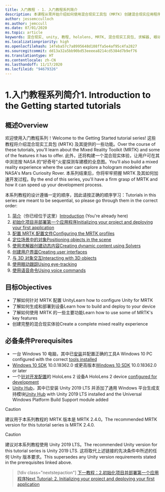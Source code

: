 ```yaml
---
title: 入门教程 - 1. 入门教程系列简介
description: 本课程从零开始介绍如何使用混合现实工具包 (MRTK) 创建混合现实应用程序。
author: jessemcculloch
ms.author: jemccull
ms.date: 07/01/2020
ms.topic: article
keywords: 混合现实, unity, 教程, hololens, MRTK, 混合现实工具包, 求解器, 眼动跟踪, 语音命令
ms.localizationpriority: high
ms.openlocfilehash: 14feba57c7a8995648d108ffa5e4af95c4fa2827
ms.sourcegitcommit: dd13a32a5bb90bd53eeeea8214cd5384d7b9ef76
ms.translationtype: HT
ms.contentlocale: zh-CN
ms.lasthandoff: 11/17/2020
ms.locfileid: "94679326"
---
```

# <a name="1-introduction-to-the-getting-started-tutorials"></a><span data-ttu-id="905e1-105">1.入门教程系列简介</span><span class="sxs-lookup"><span data-stu-id="905e1-105">1. Introduction to the Getting started tutorials</span></span>

## <a name="overview"></a><span data-ttu-id="905e1-106">概述</span><span class="sxs-lookup"><span data-stu-id="905e1-106">Overview</span></span>

<span data-ttu-id="905e1-107">欢迎使用入门教程系列！</span><span class="sxs-lookup"><span data-stu-id="905e1-107">Welcome to the Getting Started tutorial series!</span></span> <span data-ttu-id="905e1-108">这些教程将介绍混合现实工具包 (MRTK) 及其提供的一些功能。</span><span class="sxs-lookup"><span data-stu-id="905e1-108">Over the course of these tutorials, you'll learn about the Mixed Reality Toolkit (MRTK) and some of the features it has to offer.</span></span> <span data-ttu-id="905e1-109">此外，还将构建一个混合现实体验，让用户可在其中浏览按 NASA 的“好奇号”火星探测车建模的全息图。</span><span class="sxs-lookup"><span data-stu-id="905e1-109">You'll also build a mixed reality experience where the user can explore a hologram modeled after NASA's Mars Curiosity Rover.</span></span> <span data-ttu-id="905e1-110">本系列结束后，你将牢牢把握 MRTK 及其如何加速开发过程。</span><span class="sxs-lookup"><span data-stu-id="905e1-110">By the end of this series, you'll have a firm grasp of MRTK and how it can speed up your development process.</span></span>

<span data-ttu-id="905e1-111">本系列教程的设计遵循一定的顺序，因此请按正确的顺序学习：</span><span class="sxs-lookup"><span data-stu-id="905e1-111">Tutorials in this series are meant to be sequential, so please go through them in the correct order:</span></span>

1. <span data-ttu-id="905e1-112">[简介](mr-learning-base-01.md)（你已经位于这里）</span><span class="sxs-lookup"><span data-stu-id="905e1-112">[Introduction](mr-learning-base-01.md) (You're already here)</span></span>
2. [<span data-ttu-id="905e1-113">初始化项目并部署第一个应用程序</span><span class="sxs-lookup"><span data-stu-id="905e1-113">Initializing your project and deploying your first application</span></span>](mr-learning-base-02.md)
3. [<span data-ttu-id="905e1-114">配置 MRTK 配置文件</span><span class="sxs-lookup"><span data-stu-id="905e1-114">Configuring the MRTK profiles</span></span>](mr-learning-base-03.md)
4. [<span data-ttu-id="905e1-115">定位场景中的对象</span><span class="sxs-lookup"><span data-stu-id="905e1-115">Positioning objects in the scene</span></span>](mr-learning-base-04.md)
5. [<span data-ttu-id="905e1-116">使用求解器创建动态内容</span><span class="sxs-lookup"><span data-stu-id="905e1-116">Creating dynamic content using Solvers</span></span>](mr-learning-base-05.md)
6. [<span data-ttu-id="905e1-117">创建用户界面</span><span class="sxs-lookup"><span data-stu-id="905e1-117">Creating user interfaces</span></span>](mr-learning-base-06.md)
7. [<span data-ttu-id="905e1-118">与 3D 对象交互</span><span class="sxs-lookup"><span data-stu-id="905e1-118">Interacting with 3D objects</span></span>](mr-learning-base-07.md)
8. [<span data-ttu-id="905e1-119">使用眼动跟踪</span><span class="sxs-lookup"><span data-stu-id="905e1-119">Using eye-tracking</span></span>](mr-learning-base-08.md)
9. [<span data-ttu-id="905e1-120">使用语音命令</span><span class="sxs-lookup"><span data-stu-id="905e1-120">Using voice commands</span></span>](mr-learning-base-09.md)

## <a name="objectives"></a><span data-ttu-id="905e1-121">目标</span><span class="sxs-lookup"><span data-stu-id="905e1-121">Objectives</span></span>

* <span data-ttu-id="905e1-122">了解如何针对 MRTK 配置 Unity</span><span class="sxs-lookup"><span data-stu-id="905e1-122">Learn how to configure Unity for MRTK</span></span>
* <span data-ttu-id="905e1-123">了解如何生成和部署到设备</span><span class="sxs-lookup"><span data-stu-id="905e1-123">Learn how to build and deploy to your device</span></span>
* <span data-ttu-id="905e1-124">了解如何使用 MRTK 的一些主要功能</span><span class="sxs-lookup"><span data-stu-id="905e1-124">Learn how to use some of MRTK's key features</span></span>
* <span data-ttu-id="905e1-125">创建完整的混合现实体验</span><span class="sxs-lookup"><span data-stu-id="905e1-125">Create a complete mixed reality experience</span></span>

## <a name="prerequisites"></a><span data-ttu-id="905e1-126">必备条件</span><span class="sxs-lookup"><span data-stu-id="905e1-126">Prerequisites</span></span>

* <span data-ttu-id="905e1-127">一台 Windows 10 电脑，其中已[安装](../../install-the-tools.md)并配置正确的工具</span><span class="sxs-lookup"><span data-stu-id="905e1-127">A Windows 10 PC configured with the correct [tools installed](../../install-the-tools.md)</span></span>
* <span data-ttu-id="905e1-128">[Windows 10 SDK](https://developer.microsoft.com/windows/downloads/windows-10-sdk/) 10.0.18362.0 或更高版本</span><span class="sxs-lookup"><span data-stu-id="905e1-128">[Windows 10 SDK](https://developer.microsoft.com/windows/downloads/windows-10-sdk/) 10.0.18362.0 or later</span></span>
* <span data-ttu-id="905e1-129">一个[针对开发配置](../../platform-capabilities-and-apis/using-visual-studio.md#enabling-developer-mode)的 HoloLens 2 设备</span><span class="sxs-lookup"><span data-stu-id="905e1-129">A HoloLens 2 device [configured for development](../../platform-capabilities-and-apis/using-visual-studio.md#enabling-developer-mode)</span></span>
* <span data-ttu-id="905e1-130"><a href="https://docs.unity3d.com/Manual/GettingStartedInstallingHub.html" target="_blank">Unity Hub</a>，其中已安装 Unity 2019 LTS 并添加了通用 Windows 平台生成支持模块</span><span class="sxs-lookup"><span data-stu-id="905e1-130"><a href="https://docs.unity3d.com/Manual/GettingStartedInstallingHub.html" target="_blank">Unity Hub</a> with Unity 2019 LTS installed and the Universal Windows Platform Build Support module added</span></span>

> [!CAUTION]
> <span data-ttu-id="905e1-131">建议用于本系列教程的 MRTK 版本是 MRTK 2.4.0。</span><span class="sxs-lookup"><span data-stu-id="905e1-131">The recommended MRTK version for this tutorial series is MRTK 2.4.0.</span></span>

> [!CAUTION]
> <span data-ttu-id="905e1-132">建议对本系列教程使用 Unity 2019 LTS。</span><span class="sxs-lookup"><span data-stu-id="905e1-132">The recommended Unity version for this tutorial series is Unity 2019 LTS.</span></span> <span data-ttu-id="905e1-133">这将取代上述链接的先决条件中所述的任何 Unity 版本要求。</span><span class="sxs-lookup"><span data-stu-id="905e1-133">This supersedes any Unity version requirements stated in the prerequisites linked above.</span></span>

> [!div class="nextstepaction"]
> [<span data-ttu-id="905e1-134">下一教程：2.初始化项目并部署第一个应用程序</span><span class="sxs-lookup"><span data-stu-id="905e1-134">Next Tutorial: 2. Initializing your project and deploying your first application</span></span>](mr-learning-base-02.md)

